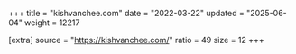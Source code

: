 +++
title = "kishvanchee.com"
date = "2022-03-22"
updated = "2025-06-04"
weight = 12217

[extra]
source = "https://kishvanchee.com/"
ratio = 49
size = 12
+++
